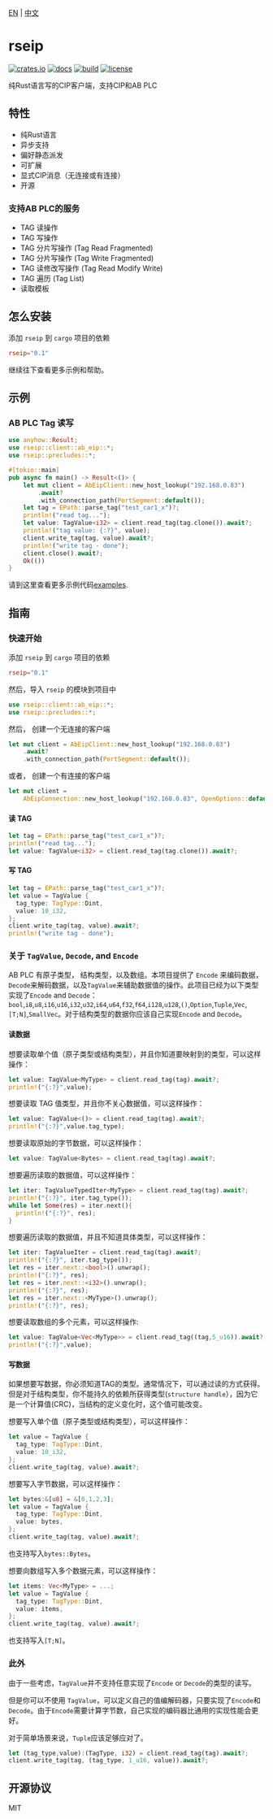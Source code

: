 [EN](./README.md) | [中文](./README_zh.md)

# rseip
[![crates.io](https://img.shields.io/crates/v/rseip.svg)](https://crates.io/crates/rseip)
[![docs](https://docs.rs/rseip/badge.svg)](https://docs.rs/rseip)
[![build](https://github.com/joylei/eip-rs/workflows/build/badge.svg?branch=main)](https://github.com/joylei/eip-rs/actions?query=workflow%3A%22build%22)
[![license](https://img.shields.io/crates/l/rseip.svg)](https://github.com/joylei/eip-rs/blob/master/LICENSE)

纯Rust语言写的CIP客户端，支持CIP和AB PLC

## 特性

- 纯Rust语言
- 异步支持
- 偏好静态派发
- 可扩展
- 显式CIP消息（无连接或有连接）
- 开源

### 支持AB PLC的服务

- TAG 读操作
- TAG 写操作
- TAG 分片写操作 (Tag Read Fragmented)
- TAG 分片写操作 (Tag Write Fragmented)
- TAG 读修改写操作 (Tag Read Modify Write)
- TAG 遍历 (Tag List)
- 读取模板

## 怎么安装

添加 `rseip` 到 `cargo` 项目的依赖

```toml
rseip="0.1"
```

继续往下查看更多示例和帮助。


## 示例

### AB PLC Tag 读写

```rust
use anyhow::Result;
use rseip::client::ab_eip::*;
use rseip::precludes::*;

#[tokio::main]
pub async fn main() -> Result<()> {
    let mut client = AbEipClient::new_host_lookup("192.168.0.83")
        .await?
        .with_connection_path(PortSegment::default());
    let tag = EPath::parse_tag("test_car1_x")?;
    println!("read tag...");
    let value: TagValue<i32> = client.read_tag(tag.clone()).await?;
    println!("tag value: {:?}", value);
    client.write_tag(tag, value).await?;
    println!("write tag - done");
    client.close().await?;
    Ok(())
}
```

请到这里查看更多示例代码[examples](https://github.com/Joylei/eip-rs/tree/main/examples).

## 指南

### 快速开始

添加 `rseip` 到 `cargo` 项目的依赖

```toml
rseip="0.1"
```

然后，导入 `rseip` 的模块到项目中
```rust
use rseip::client::ab_eip::*;
use rseip::precludes::*;
```

然后， 创建一个无连接的客户端
```rust
let mut client = AbEipClient::new_host_lookup("192.168.0.83")
    .await?
    .with_connection_path(PortSegment::default());
```

或者， 创建一个有连接的客户端
```rust
let mut client =
    AbEipConnection::new_host_lookup("192.168.0.83", OpenOptions::default()).await?;
```

#### 读 TAG
```rust
let tag = EPath::parse_tag("test_car1_x")?;
println!("read tag...");
let value: TagValue<i32> = client.read_tag(tag.clone()).await?;
```
#### 写 TAG
```rust
let tag = EPath::parse_tag("test_car1_x")?;
let value = TagValue {
  tag_type: TagType::Dint,
  value: 10_i32,
};
client.write_tag(tag, value).await?;
println!("write tag - done");
```

### 关于 `TagValue`, `Decode`, and `Encode`

AB PLC 有原子类型， 结构类型，以及数组。本项目提供了 `Encode` 来编码数据，`Decode`来解码数据，以及`TagValue`来辅助数据值的操作。此项目已经为以下类型实现了`Encode` and `Decode`： `bool`,`i8`,`u8`,`i16`,`u16`,`i32`,`u32`,`i64`,`u64`,`f32`,`f64`,`i128`,`u128`,`()`,`Option`,`Tuple`,`Vec`,`[T;N]`,`SmallVec`。对于结构类型的数据你应该自己实现`Encode` and `Decode`。

#### 读数据

想要读取单个值（原子类型或结构类型），并且你知道要映射到的类型，可以这样操作：
```rust
let value: TagValue<MyType> = client.read_tag(tag).await?;
println!("{:?}",value);
```

想要读取 TAG 值类型，并且你不关心数据值，可以这样操作：
```rust
let value: TagValue<()> = client.read_tag(tag).await?;
println!("{:?}",value.tag_type);
```

想要读取原始的字节数据，可以这样操作：
```rust
let value: TagValue<Bytes> = client.read_tag(tag).await?;
```

想要遍历读取的数据值，可以这样操作：
```rust
let iter: TagValueTypedIter<MyType> = client.read_tag(tag).await?;
println!("{:?}", iter.tag_type());
while let Some(res) = iter.next(){
  println!("{:?}", res);
}
```

想要遍历读取的数据值，并且不知道具体类型，可以这样操作：
```rust
let iter: TagValueIter = client.read_tag(tag).await?;
println!("{:?}", iter.tag_type());
let res = iter.next::<bool>().unwrap();
println!("{:?}", res);
let res = iter.next::<i32>().unwrap();
println!("{:?}", res);
let res = iter.next::<MyType>().unwrap();
println!("{:?}", res);
```

想要读取数组的多个元素，可以这样操作:
```rust
let value: TagValue<Vec<MyType>> = client.read_tag((tag,5_u16)).await?;
println!("{:?}",value);
```

#### 写数据

如果想要写数据，你必须知道TAG的类型。通常情况下，可以通过读的方式获得。但是对于结构类型，你不能持久的依赖所获得类型(`structure handle`），因为它是一个计算值(CRC)，当结构的定义变化时，这个值可能改变。

想要写入单个值（原子类型或结构类型），可以这样操作：
```rust
let value = TagValue {
  tag_type: TagType::Dint,
  value: 10_i32,
};
client.write_tag(tag, value).await?;
```

想要写入字节数据，可以这样操作：
```rust
let bytes:&[u8] = &[0,1,2,3];
let value = TagValue {
  tag_type: TagType::Dint,
  value: bytes,
};
client.write_tag(tag, value).await?;
```
也支持写入`bytes::Bytes`。


想要向数组写入多个数据元素，可以这样操作：
```rust
let items: Vec<MyType> = ...;
let value = TagValue {
  tag_type: TagType::Dint,
  value: items,
};
client.write_tag(tag, value).await?;
```
也支持写入`[T;N]`。


### 此外

由于一些考虑，`TagValue`并不支持任意实现了`Encode` or `Decode`的类型的读写。

但是你可以不使用 `TagValue`，可以定义自己的值编解码器，只要实现了`Encode`和`Decode`。由于`Encode`需要计算字节数，自己实现的编码器比通用的实现性能会更好。

对于简单场景来说，`Tuple`应该足够应对了。
```rust
let (tag_type,value):(TagType, i32) = client.read_tag(tag).await?;
client.write_tag(tag, (tag_type, 1_u16, value)).await?;
```

## 开源协议

MIT
